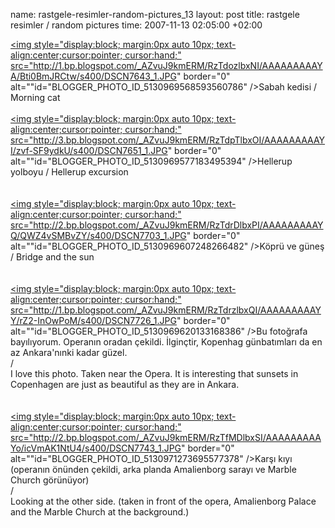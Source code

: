 name: rastgele-resimler-random-pictures_13
layout: post
title: rastgele resimler / random pictures
time: 2007-11-13 02:05:00 +02:00

<a onblur="try {parent.deselectBloggerImageGracefully();} catch(e) {}" href="http://1.bp.blogspot.com/_AZvuJ9kmERM/RzTdozlbxNI/AAAAAAAAAYA/Bti0BmJRCtw/s1600-h/DSCN7643_1.JPG"><img style="display:block; margin:0px auto 10px; text-align:center;cursor:pointer; cursor:hand;" src="http://1.bp.blogspot.com/_AZvuJ9kmERM/RzTdozlbxNI/AAAAAAAAAYA/Bti0BmJRCtw/s400/DSCN7643_1.JPG" border="0" alt=""id="BLOGGER_PHOTO_ID_5130969568593560786" /></a>Sabah kedisi / Morning cat<br /><br /><a onblur="try {parent.deselectBloggerImageGracefully();} catch(e) {}" href="http://3.bp.blogspot.com/_AZvuJ9kmERM/RzTdpTlbxOI/AAAAAAAAAYI/zvf-SF9ydkU/s1600-h/DSCN7651_1.JPG"><img style="display:block; margin:0px auto 10px; text-align:center;cursor:pointer; cursor:hand;" src="http://3.bp.blogspot.com/_AZvuJ9kmERM/RzTdpTlbxOI/AAAAAAAAAYI/zvf-SF9ydkU/s400/DSCN7651_1.JPG" border="0" alt=""id="BLOGGER_PHOTO_ID_5130969577183495394" /></a>Hellerup yolboyu / Hellerup excursion<br /><br /><br /><a onblur="try {parent.deselectBloggerImageGracefully();} catch(e) {}" href="http://2.bp.blogspot.com/_AZvuJ9kmERM/RzTdrDlbxPI/AAAAAAAAAYQ/QWZ4vSMBvZY/s1600-h/DSCN7703_1.JPG"><img style="display:block; margin:0px auto 10px; text-align:center;cursor:pointer; cursor:hand;" src="http://2.bp.blogspot.com/_AZvuJ9kmERM/RzTdrDlbxPI/AAAAAAAAAYQ/QWZ4vSMBvZY/s400/DSCN7703_1.JPG" border="0" alt=""id="BLOGGER_PHOTO_ID_5130969607248266482" /></a>Köprü ve güneş / Bridge and the sun<br /><br /><br /><a onblur="try {parent.deselectBloggerImageGracefully();} catch(e) {}" href="http://1.bp.blogspot.com/_AZvuJ9kmERM/RzTdrzlbxQI/AAAAAAAAAYY/rZ2-InOwPoM/s1600-h/DSCN7726_1.JPG"><img style="display:block; margin:0px auto 10px; text-align:center;cursor:pointer; cursor:hand;" src="http://1.bp.blogspot.com/_AZvuJ9kmERM/RzTdrzlbxQI/AAAAAAAAAYY/rZ2-InOwPoM/s400/DSCN7726_1.JPG" border="0" alt=""id="BLOGGER_PHOTO_ID_5130969620133168386" /></a>Bu fotoğrafa bayılıyorum. Operanın oradan çekildi. İlginçtir, Kopenhag günbatımları da en az Ankara'nınki kadar güzel. <br />/ <br />I love this photo. Taken near the Opera. It is interesting that sunsets in Copenhagen are just as beautiful as they are in Ankara. <br /><br /><br /><a onblur="try {parent.deselectBloggerImageGracefully();} catch(e) {}" href="http://2.bp.blogspot.com/_AZvuJ9kmERM/RzTfMDlbxSI/AAAAAAAAAYo/icVmAK1NtU4/s1600-h/DSCN7743_1.JPG"><img style="display:block; margin:0px auto 10px; text-align:center;cursor:pointer; cursor:hand;" src="http://2.bp.blogspot.com/_AZvuJ9kmERM/RzTfMDlbxSI/AAAAAAAAAYo/icVmAK1NtU4/s400/DSCN7743_1.JPG" border="0" alt=""id="BLOGGER_PHOTO_ID_5130971273695577378" /></a>Karşı kıyı (operanın önünden çekildi, arka planda Amalienborg sarayı ve Marble Church görünüyor) <br />/ <br />Looking at the other side. (taken in front of the opera, Amalienborg Palace and the Marble Church at the background.)

